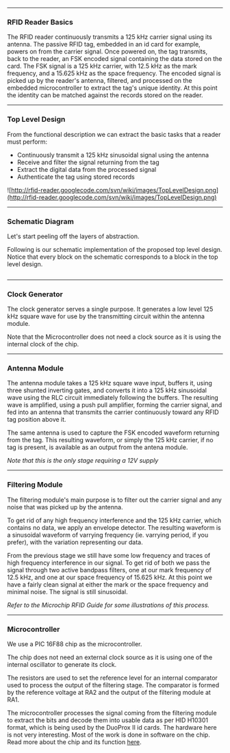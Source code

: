 
---

### RFID Reader Basics ###

The RFID reader continuously transmits a 125 kHz carrier signal using its antenna. The passive RFID tag, embedded in an id card for example, powers on from the carrier signal. Once powered on, the tag transmits, back to the reader, an FSK encoded signal containing the data stored on the card. The FSK signal is a 125 kHz carrier, with 12.5 kHz as the mark frequency, and a 15.625 kHz as the space frequency. The encoded signal is picked up by the reader's antenna, filtered, and processed on the embedded microcontroller to extract the tag's unique identity. At this point the identity can be matched against the records stored on the reader.


---

### Top Level Design ###

From the functional description we can extract the basic tasks that a reader must perform:

  * Continuously transmit a 125 kHz sinusoidal signal using the antenna
  * Receive and filter the signal returning from the tag
  * Extract the digital data from the processed signal
  * Authenticate the tag using stored records

![http://rfid-reader.googlecode.com/svn/wiki/images/TopLevelDesign.png](http://rfid-reader.googlecode.com/svn/wiki/images/TopLevelDesign.png)



---

### Schematic Diagram ###

Let's start peeling off the layers of abstraction.

Following is our schematic implementation of the proposed top level design. Notice that every block on the schematic corresponds to a block in the top level design.

![![](http://rfid-reader.googlecode.com/svn/wiki/images/SchematicThumbnail.png)](http://rfid-reader.googlecode.com/svn/wiki/images/Schematic.png)



---

### Clock Generator ###

The clock generator serves a single purpose. It generates a low level 125 kHz square wave for use by the transmitting circuit within the antenna module.

Note that the Microcontroller does not need a clock source as it is using the internal clock of the chip.



---

### Antenna Module ###

The antenna module takes a 125 kHz square wave input, buffers it, using three shunted inverting gates, and converts it into a 125 kHz sinusoidal wave using the RLC circuit immediately following the buffers. The resulting wave is amplified, using a push pull amplifier, forming the carrier signal, and fed into an antenna that transmits the carrier continuously toward any RFID tag position above it.

The same antenna is used to capture the FSK encoded waveform returning from the tag. This resulting waveform, or simply the 125 kHz carrier, if no tag is present, is available as an output from the antena module.

_Note that this is the only stage requiring a 12V supply_



---

### Filtering Module ###

The filtering module's main purpose is to filter out the carrier signal and any noise that was picked up by the antenna.

To get rid of any high frequency interference and the 125 kHz carrier, which contains no data, we apply an envelope detector. The resulting waveform is a sinusoidal waveform of varrying frequency (ie. varrying period, if you prefer), with the variation representing our data.

From the previous stage we still have some low frequency and traces of high frequency interference in our signal. To get rid of both we pass the signal through two active bandpass filters, one at our mark frequency of 12.5 kHz, and one at our space frequency of 15.625 kHz. At this point we have a fairly clean signal at either the mark or the space frequency and minimal noise. The signal is still sinusoidal.

_Refer to the Microchip RFID Guide for some illustrations of this process._



---

### Microcontroller ###

We use a PIC 16F88 chip as the microcontroller.

The chip does not need an external clock source as it is using one of the internal oscillator to generate its clock.

The resistors are used to set the reference level for an internal comparator used to process the output of the filtering stage. The comparator is formed by the reference voltage at RA2 and the output of the filtering module at RA1.

The microcontroller processes the signal coming from the filtering module to extract the bits and decode them into usable data as per HID H10301 format, which is being used by the DuoProx II id cards. The hardware here is not very interesting. Most of the work is done in software on the chip. Read more about the chip and its function [here](TheMicrocontroller.md).